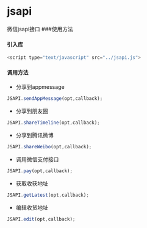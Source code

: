 jsapi
=====

微信jsapi接口
###使用方法

#### 引入库
```javascript
<script type="text/javascript" src="../jsapi.js">
```
#### 调用方法
+ 分享到appmessage
```javascript
JSAPI.sendAppMessage(opt,callback);
```
+ 分享到朋友圈
```javascript
JSAPI.shareTimeline(opt,callback);
```
+ 分享到腾讯微博
```javascript
JSAPI.shareWeibo(opt,callback);
```
+ 调用微信支付接口
```javascript
JSAPI.pay(opt,callback);
```
+ 获取收获地址
```javascript
JSAPI.getLatest(opt,callback);
```
+ 编辑收货地址
```javascript
JSAPI.edit(opt,callback);
```

